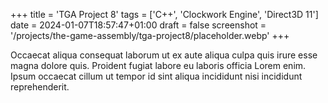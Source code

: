 +++
title = 'TGA Project 8'
tags = ['C++', 'Clockwork Engine', 'Direct3D 11']
date = 2024-01-07T18:57:47+01:00
draft = false
screenshot = '/projects/the-game-assembly/tga-project8/placeholder.webp'
+++

Occaecat aliqua consequat laborum ut ex aute aliqua culpa quis irure esse magna dolore quis. Proident fugiat labore eu laboris officia Lorem enim. Ipsum occaecat cillum ut tempor id sint aliqua incididunt nisi incididunt reprehenderit.
